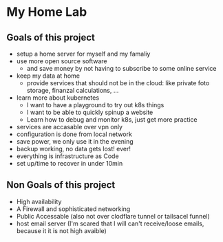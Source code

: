 # My Home Lab

## Goals of this project
- setup a home server for myself and my famaliy
- use more open source software
  - and save money by not having to subscribe to some online service 
- keep my data at home
  - provide services that should not be in the cloud: like private foto storage, finanzal calculations, ...
- learn more about kubernetes
  - I want to have a playground to try out k8s things
  - I want to be able to quickly spinup a website
  - Learn how to debug and monitor k8s, just get more practice
- services are accasable over vpn only
- configuration is done from local network
- save power, we only use it in the evening
- backup working, no data gets lost! ever!
- everything is infrastructure as Code
- set up/time to recover in under 10min

## Non Goals of this project
- High availability
- A Firewall and sophisticated networking
- Public Accessable (also not over clodflare tunnel or tailsacel funnel)
- host email server (I'm scared that I will can't receive/loose emails, because it it is not high avaible)
